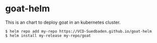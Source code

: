 # goat-helm
This is an chart to deploy goat  in an kubernetes cluster.

```console
$ helm repo add my-repo https://VCD-Suedbaden.github.io/goat-helm
$ helm install my-release my-repo/goat
```